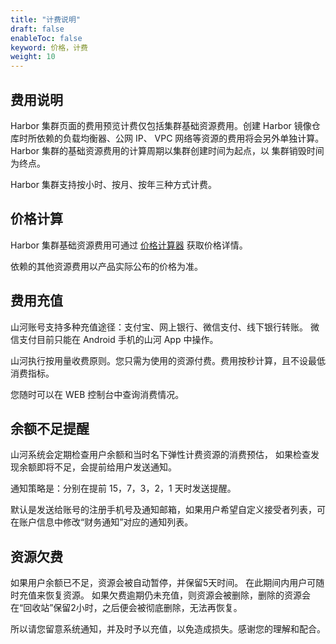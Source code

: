 ```yaml
---
title: "计费说明"
draft: false
enableToc: false
keyword: 价格，计费
weight: 10
---
```


## 费用说明

Harbor 集群页面的费用预览计费仅包括集群基础资源费用。创建 Harbor 镜像仓库时所依赖的负载均衡器、公网 IP、 VPC 网络等资源的费用将会另外单独计算。Harbor 集群的基础资源费用的计算周期以集群创建时间为起点，以 集群销毁时间为终点。

Harbor 集群支持按小时、按月、按年三种方式计费。

## 价格计算

Harbor 集群基础资源费用可通过 [价格计算器](https://www.shanhe.com/pricing#/Harbor) 获取价格详情。

依赖的其他资源费用以产品实际公布的价格为准。

## 费用充值

山河账号支持多种充值途径：支付宝、网上银行、微信支付、线下银行转账。 微信支付目前只能在 Android 手机的山河 App 中操作。

山河执行按用量收费原则。您只需为使用的资源付费。费用按秒计算，且不设最低消费指标。

您随时可以在 WEB 控制台中查询消费情况。

## 余额不足提醒

山河系统会定期检查用户余额和当时名下弹性计费资源的消费预估， 如果检查发现余额即将不足，会提前给用户发送通知。

通知策略是：分别在提前 15，7，3，2，1 天时发送提醒。

默认是发送给账号的注册手机号及通知邮箱，如果用户希望自定义接受者列表，可在账户信息中修改“财务通知”对应的通知列表。

## 资源欠费

如果用户余额已不足，资源会被自动暂停，并保留5天时间。 在此期间内用户可随时充值来恢复资源。 如果欠费逾期仍未充值，则资源会被删除，删除的资源会在“回收站”保留2小时，之后便会被彻底删除，无法再恢复。

所以请您留意系统通知，并及时予以充值，以免造成损失。感谢您的理解和配合。
